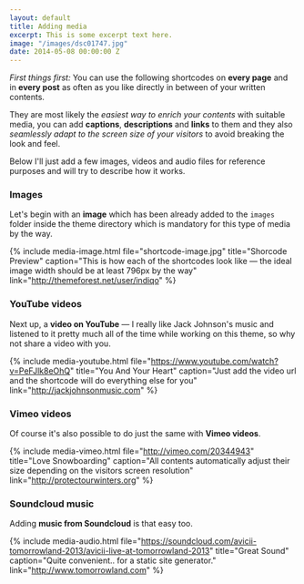 ```yaml
---
layout: default
title: Adding media
excerpt: This is some excerpt text here.
image: "/images/dsc01747.jpg"
date: 2014-05-08 00:00:00 Z
---
```


*First things first:* You can use the following shortcodes on **every page** and in **every post** as often as you like directly in between of your written contents.

They are most likely the *easiest way to enrich your contents* with suitable media, you can add **captions**, **descriptions** and **links** to them and they also *seamlessly adapt to the screen size of your visitors* to avoid breaking the look and feel.

Below I'll just add a few images, videos and audio files for reference purposes and will try to describe how it works.

### Images

Let's begin with an **image** which has been already added to the `images` folder inside the theme directory which is mandatory for this type of media by the way.

{% include media-image.html file="shortcode-image.jpg" title="Shorcode Preview" caption="This is how each of the shortcodes look like — the ideal image width should be at least 796px by the way" link="http://themeforest.net/user/indiqo" %}

### YouTube videos

Next up, a **video on YouTube** — I really like Jack Johnson's music and listened to it pretty much all of the time while working on this theme, so why not share a video with you.

{% include media-youtube.html file="https://www.youtube.com/watch?v=PeFJlk8eOhQ" title="You And Your Heart" caption="Just add the video url and the shortcode will do everything else for you" link="http://jackjohnsonmusic.com" %}

### Vimeo videos

Of course it's also possible to do just the same with **Vimeo videos**.

{% include media-vimeo.html file="http://vimeo.com/20344943" title="Love Snowboarding" caption="All contents automatically adjust their size depending on the visitors screen resolution" link="http://protectourwinters.org" %}

### Soundcloud music

Adding **music from Soundcloud** is that easy too.

{% include media-audio.html file="https://soundcloud.com/avicii-tomorrowland-2013/avicii-live-at-tomorrowland-2013" title="Great Sound" caption="Quite convenient.. for a static site generator." link="http://www.tomorrowland.com" %}

